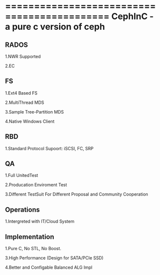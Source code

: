 ============================================
CephInC - a pure c version of ceph
============================================

RADOS
-----------

1.NWR Supported

2.EC


FS
-----------

1.Ext4 Based FS

2.MultiThread MDS

3.Sample Tree-Partition MDS

4.Native Windows Client


RBD
-----------

1.Standard Protocol Supoort: iSCSI, FC, SRP


QA
----------

1.Full UnitedTest

2.Producation Enviroment Test

3.Different TestSuit For Different Proposal and Community Cooperation


Operations
----------

1.Intergreted with IT/Cloud System


Implementation
------------

1.Pure C, No STL, No Boost.

3.High Performance (Design for SATA/PCIe SSD)

4.Better and Configable Balanced ALG Impl
